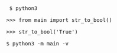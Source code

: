 <pre> $ python3 <br/>
>>> from main import str_to_bool() <br/>
>>> str_to_bool('True') <br/>
$ python3 -m main -v <br/>
</pre>
